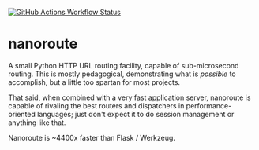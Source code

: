 [![GitHub Actions Workflow Status](https://img.shields.io/github/actions/workflow/status/nickelpro/nanoroute/test.yaml?style=for-the-badge)](https://github.com/nickelpro/nanoroute/actions/workflows/test.yaml)

# nanoroute

A small Python HTTP URL routing facility, capable of sub-microsecond routing.
This is mostly pedagogical, demonstrating what is _possible_ to accomplish, but
a little too spartan for most projects.

That said, when combined with a very fast application server, nanoroute is
capable of rivaling the best routers and dispatchers in performance-oriented
languages; just don't expect it to do session management or anything like that.

Nanoroute is ~4400x faster than Flask / Werkzeug.
